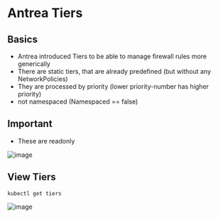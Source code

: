 # Antrea Tiers 

## Basics 

  * Antrea introduced Tiers to be able to manage firewall rules more generically
  * There are static tiers, that are already predefined (but without any NetworkPolicies)
  * They are processed by priority (lower priority-number has higher priority)
  * not namespaced (Namespaced == false)

## Important 

  * These are readonly

![image](https://github.com/jmetzger/training-kubernetes-networking/assets/1933318/9c67296b-3992-404e-ab2a-6b6f9a3c0273)

## View Tiers 

```
kubectl get tiers 
```

![image](https://github.com/jmetzger/training-kubernetes-networking/assets/1933318/fbcd36b2-0144-44c9-9ec5-0c65cc3ebd1b)

